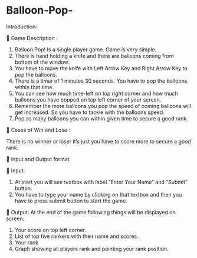# Balloon-Pop-

Introduction:

	Game Description : 

1.	Balloon Pop! Is a single player game. Game is very simple. 
2.	There is hand holding a knife and there are balloons coming from bottom of the window. 
3.	You have to move the knife with Left Arrow Key and Right Arrow Key to pop the balloons.
4.	There is a timer of 1 minutes 30 seconds. You have to pop the balloons within that time. 
5.	You can see how much time-left on top right corner and how much balloons you have popped on top left corner of your screen. 
6.	Remember the more balloons you pop the speed of coming balloons will get increased. So you have to tackle with the balloons speed. 
7.	Pop as many balloons you can within given time to secure a good rank.

	Cases of Win and Lose :

There is no winner or loser it’s just you have to score more to secure a good rank.

	Input and Output format

	Input:
1.	At start you will see textbox with label “Enter Your Name” and “Submit” button.
2.	You have to type your name by clicking on that textbox and then you have to press submit button to start the game.

	Output: 
At the end of the game following things will be displayed on screen:
1.	Your score on top left corner. 
2.	List of top five rankers with their name and scores.
3.	Your rank 
4.	Graph showing all players rank and pointing your rank position.
